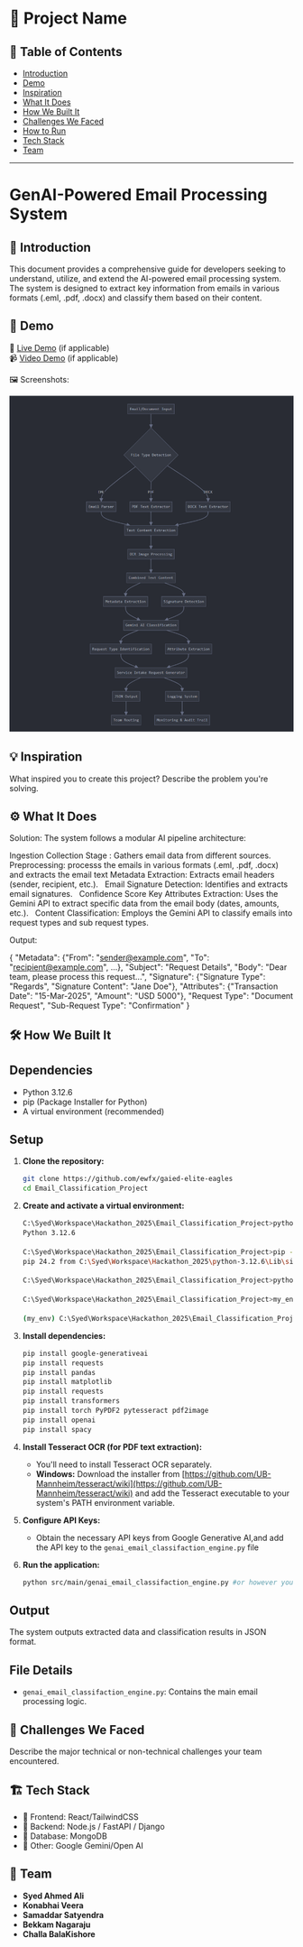 # 🚀 Project Name

## 📌 Table of Contents
- [Introduction](#introduction)
- [Demo](#demo)
- [Inspiration](#inspiration)
- [What It Does](#what-it-does)
- [How We Built It](#how-we-built-it)
- [Challenges We Faced](#challenges-we-faced)
- [How to Run](#how-to-run)
- [Tech Stack](#tech-stack)
- [Team](#team)

---
# GenAI-Powered Email Processing System

## 🎯 Introduction
This document provides a comprehensive guide for developers seeking to understand, utilize, and extend the AI-powered email processing system. The system is designed to extract key information from emails in various formats (.eml, .pdf, .docx) and classify them based on their content.

## 🎥 Demo
🔗 [Live Demo](#) (if applicable)  
📹 [Video Demo](#) (if applicable)  

🖼️ Screenshots:

![Screenshot](artifacts/arch/Email_Classifier_FlowDiagram.png)

## 💡 Inspiration
What inspired you to create this project? Describe the problem you're solving.

## ⚙️ What It Does
Solution: 
The system follows a modular AI pipeline architecture:

Ingestion Collection Stage : Gathers email data from different sources.
Preprocessing: processs the emails in various formats (.eml, .pdf, .docx) and extracts the email text
Metadata Extraction: Extracts email headers (sender, recipient, etc.).   
Email Signature Detection: Identifies and extracts email signatures.  
Confidence Score
Key Attributes Extraction: Uses the Gemini API to extract specific data from the email body (dates, amounts, etc.).   
Content Classification: Employs the Gemini API to classify emails into request types and sub request types.  

Output:

{
  "Metadata": {"From": "sender@example.com", "To": "recipient@example.com", ...},
  "Subject": "Request Details",
  "Body": "Dear team, please process this request...",
  "Signature": {"Signature Type": "Regards", "Signature Content": "Jane Doe"},
  "Attributes": {"Transaction Date": "15-Mar-2025", "Amount": "USD 5000"},
  "Request Type": "Document Request",
  "Sub-Request Type": "Confirmation"
}

## 🛠️ How We Built It
## Dependencies
* Python 3.12.6
* pip (Package Installer for Python)
* A virtual environment (recommended)

## Setup

1.  **Clone the repository:**

    ```bash
    git clone https://github.com/ewfx/gaied-elite-eagles
    cd Email_Classification_Project
    ```

2.  **Create and activate a virtual environment:**

    ```bash
    C:\Syed\Workspace\Hackathon_2025\Email_Classification_Project>python --version
    Python 3.12.6

    C:\Syed\Workspace\Hackathon_2025\Email_Classification_Project>pip --version
    pip 24.2 from C:\Syed\Workspace\Hackathon_2025\python-3.12.6\Lib\site-packages\pip (python 3.12)

    C:\Syed\Workspace\Hackathon_2025\Email_Classification_Project>python -m venv my_env

    C:\Syed\Workspace\Hackathon_2025\Email_Classification_Project>my_env\Scripts\activate

    (my_env) C:\Syed\Workspace\Hackathon_2025\Email_Classification_Project>
    ```

3.  **Install dependencies:**

    ```bash
    pip install google-generativeai
    pip install requests
    pip install pandas
    pip install matplotlib
    pip install requests
    pip install transformers
    pip install torch PyPDF2 pytesseract pdf2image
    pip install openai
    pip install spacy

    ```
  
4.  **Install Tesseract OCR (for PDF text extraction):**

    * You'll need to install Tesseract OCR separately.
    * **Windows:** Download the installer from [https://github.com/UB-Mannheim/tesseract/wiki](https://github.com/UB-Mannheim/tesseract/wiki) and add the Tesseract executable to your system's PATH environment variable.
   
5.  **Configure API Keys:**

    * Obtain the necessary API keys from Google Generative AI,and add the API key to the `genai_email_classifaction_engine.py` file

6.  **Run the application:**

    ```bash
    python src/main/genai_email_classifaction_engine.py #or however you start your program.
    ```
## Output

The system outputs extracted data and classification results in JSON format.

## File Details

* `genai_email_classifaction_engine.py`: Contains the main email processing logic.

## 🚧 Challenges We Faced
Describe the major technical or non-technical challenges your team encountered.

## 🏗️ Tech Stack
- 🔹 Frontend: React/TailwindCSS
- 🔹 Backend: Node.js / FastAPI / Django
- 🔹 Database: MongoDB
- 🔹 Other: Google Gemini/Open AI

## 👥 Team
- **Syed Ahmed Ali**
- **Konabhai Veera**
- **Samaddar Satyendra**
- **Bekkam Nagaraju**
- **Challa BalaKishore**
